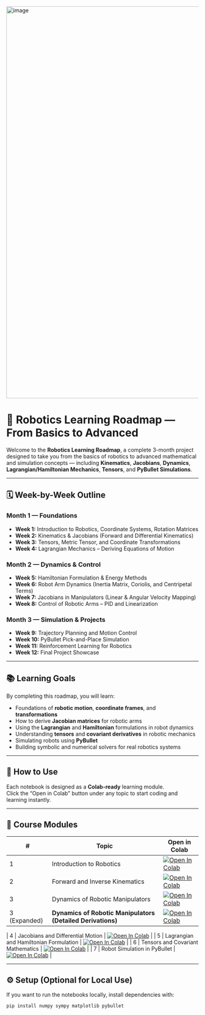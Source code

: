 <img width="1536" height="1024" alt="image" src="https://github.com/user-attachments/assets/3e90b140-4eb9-40d1-a102-930fd9a3dc92" />

# 🤖 Robotics Learning Roadmap — From Basics to Advanced

Welcome to the **Robotics Learning Roadmap**, a complete 3-month project designed to take you from the basics of robotics to advanced mathematical and simulation concepts — including **Kinematics**, **Jacobians**, **Dynamics**, **Lagrangian/Hamiltonian Mechanics**, **Tensors**, and **PyBullet Simulations**.

---

## 🗓️ Week-by-Week Outline

### **Month 1 — Foundations**
- **Week 1:** Introduction to Robotics, Coordinate Systems, Rotation Matrices  
- **Week 2:** Kinematics & Jacobians (Forward and Differential Kinematics)  
- **Week 3:** Tensors, Metric Tensor, and Coordinate Transformations  
- **Week 4:** Lagrangian Mechanics – Deriving Equations of Motion  

### **Month 2 — Dynamics & Control**
- **Week 5:** Hamiltonian Formulation & Energy Methods  
- **Week 6:** Robot Arm Dynamics (Inertia Matrix, Coriolis, and Centripetal Terms)  
- **Week 7:** Jacobians in Manipulators (Linear & Angular Velocity Mapping)  
- **Week 8:** Control of Robotic Arms – PID and Linearization  

### **Month 3 — Simulation & Projects**
- **Week 9:** Trajectory Planning and Motion Control  
- **Week 10:** PyBullet Pick-and-Place Simulation  
- **Week 11:** Reinforcement Learning for Robotics  
- **Week 12:** Final Project Showcase

---

## 📚 Learning Goals
By completing this roadmap, you will learn:

- Foundations of **robotic motion**, **coordinate frames**, and **transformations**
- How to derive **Jacobian matrices** for robotic arms
- Using the **Lagrangian** and **Hamiltonian** formulations in robot dynamics
- Understanding **tensors** and **covariant derivatives** in robotic mechanics
- Simulating robots using **PyBullet**
- Building symbolic and numerical solvers for real robotics systems

---

## 🚀 How to Use
Each notebook is designed as a **Colab-ready** learning module.  
Click the “Open in Colab” button under any topic to start coding and learning instantly.

---

## 🧠 Course Modules

| # | Topic | Open in Colab |
|---|--------|----------------|
| 1 | Introduction to Robotics | [![Open In Colab](https://colab.research.google.com/assets/colab-badge.svg)](https://colab.research.google.com/github/Qazi-pk/Robotics-Learning-Roadmap/blob/main/1_Introduction.ipynb) |
| 2 | Forward and Inverse Kinematics | [![Open In Colab](https://colab.research.google.com/assets/colab-badge.svg)](https://colab.research.google.com/github/Qazi-pk/Robotics-Learning-Roadmap/blob/main/2_Kinematics.ipynb) |
| 3 | Dynamics of Robotic Manipulators | [![Open In Colab](https://colab.research.google.com/assets/colab-badge.svg)](https://colab.research.google.com/github/Qazi-pk/Robotics-Learning-Roadmap/blob/main/3_Dynamics.ipynb) |
| 3 (Expanded) | **Dynamics of Robotic Manipulators (Detailed Derivations)** | [![Open In Colab](https://colab.research.google.com/assets/colab-badge.svg)](https://colab.research.google.com/github/Qazi-pk/Robotics-Learning-Roadmap/blob/main/3_Dynamics_Expanded.ipynb) |

| 4 | Jacobians and Differential Motion | [![Open In Colab](https://colab.research.google.com/assets/colab-badge.svg)](https://colab.research.google.com/github/Qazi-pk/Robotics-Learning-Roadmap/blob/main/4_Jacobians.ipynb) |
| 5 | Lagrangian and Hamiltonian Formulation | [![Open In Colab](https://colab.research.google.com/assets/colab-badge.svg)](https://colab.research.google.com/github/Qazi-pk/Robotics-Learning-Roadmap/blob/main/5_Lagrangian_and_Hamiltonian.ipynb) |
| 6 | Tensors and Covariant Mathematics | [![Open In Colab](https://colab.research.google.com/assets/colab-badge.svg)](https://colab.research.google.com/github/Qazi-pk/Robotics-Learning-Roadmap/blob/main/6_Tensors_and_Covariant_Math.ipynb) |
| 7 | Robot Simulation in PyBullet | [![Open In Colab](https://colab.research.google.com/assets/colab-badge.svg)](https://colab.research.google.com/github/Qazi-pk/Robotics-Learning-Roadmap/blob/main/7_Robot_Simulation_PyBullet.ipynb) |

---

## ⚙️ Setup (Optional for Local Use)
If you want to run the notebooks locally, install dependencies with:

```bash
pip install numpy sympy matplotlib pybullet
